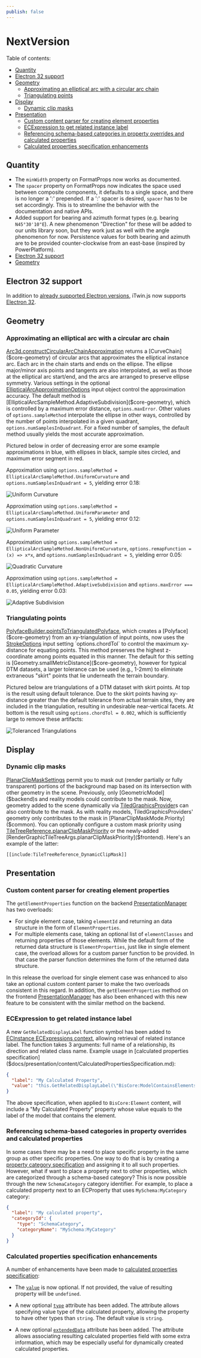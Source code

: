 ```yaml
---
publish: false
---
```


# NextVersion

Table of contents:

- [Quantity](#quantity)
- [Electron 32 support](#electron-32-support)
- [Geometry](#geometry)
  - [Approximating an elliptical arc with a circular arc chain](#approximating-an-elliptical-arc-with-a-circular-arc-chain)
  - [Triangulating points](#triangulating-points)
- [Display](#display)
  - [Dynamic clip masks](#dynamic-clip-masks)
- [Presentation](#presentation)
  - [Custom content parser for creating element properties](#custom-content-parser-for-creating-element-properties)
  - [ECExpression to get related instance label](#ecexpression-to-get-related-instance-label)
  - [Referencing schema-based categories in property overrides and calculated properties](#referencing-schema-based-categories-in-property-overrides-and-calculated-properties)
  - [Calculated properties specification enhancements](#calculated-properties-specification-enhancements)

## Quantity

- The `minWidth` property on FormatProps now works as documented.
- The `spacer` property on FormatProps now indicates the space used between composite components, it defaults to a single space, and there is no longer a ':' prepended. If a ':' spacer is desired, `spacer` has to be set accordingly. This is to streamline the behavior with the documentation and native APIs.
- Added support for bearing and azimuth format types (e.g. bearing `N45°30'10"E`). A new phenomenon "Direction" for these will be added to our units library soon, but they work just as well with the angle phenomenon for now. Persistence values for both bearing and azimuth are to be provided counter-clockwise from an east-base (inspired by PowerPlatform).
- [Electron 32 support](#electron-32-support)
- [Geometry](#geometry)

## Electron 32 support

In addition to [already supported Electron versions](../learning/SupportedPlatforms.md#electron), iTwin.js now supports [Electron 32](https://www.electronjs.org/blog/electron-32-0).

## Geometry

### Approximating an elliptical arc with a circular arc chain

[Arc3d.constructCircularArcChainApproximation]($core-geometry) returns a [CurveChain]($core-geometry) of circular arcs that approximates the elliptical instance arc. Each arc in the chain starts and ends on the ellipse. The ellipse major/minor axis points and tangents are also interpolated, as well as those at the elliptical arc start/end, and the arcs are arranged to preserve ellipse symmetry. Various settings in the optional [EllipticalArcApproximationOptions]($core-geometry) input object control the approximation accuracy. The default method is [EllipticalArcSampleMethod.AdaptiveSubdivision]($core-geometry), which is controlled by a maximum error distance, `options.maxError`. Other values of `options.sampleMethod` interpolate the ellipse in other ways, controlled by the number of points interpolated in a given quadrant, `options.numSamplesInQuadrant`. For a fixed number of samples, the default method usually yields the most accurate approximation.

Pictured below in order of decreasing error are some example approximations in blue, with ellipses in black, sample sites circled, and maximum error segment in red.

Approximation using `options.sampleMethod = EllipticalArcSampleMethod.UniformCurvature` and `options.numSamplesInQuadrant = 5`, yielding error 0.18:

![Uniform Curvature](./assets/approximate-ellipse-uniform-curvature.jpg "Uniform Curvature")

Approximation using `options.sampleMethod = EllipticalArcSampleMethod.UniformParameter` and `options.numSamplesInQuadrant = 5`, yielding error 0.12:

![Uniform Parameter](./assets/approximate-ellipse-uniform-parameter.jpg "Uniform Parameter")

Approximation using `options.sampleMethod = EllipticalArcSampleMethod.NonUniformCurvature`, `options.remapFunction = (x) => x*x`, and `options.numSamplesInQuadrant = 5`, yielding error 0.05:

![Quadratic Curvature](./assets/approximate-ellipse-quadratic-curvature.jpg "Quadratic Curvature")

Approximation using `options.sampleMethod = EllipticalArcSampleMethod.AdaptiveSubdivision` and `options.maxError === 0.05`, yielding error 0.03:

![Adaptive Subdivision](./assets/approximate-ellipse-adaptive-subdivision.jpg "Adaptive Subdivision")

### Triangulating points

[PolyfaceBuilder.pointsToTriangulatedPolyface]($core-geometry), which creates a [Polyface]($core-geometry) from an xy-triangulation of input points, now uses the [StrokeOptions]($core-geometry) input setting `options.chordTol` to control the maximum xy-distance for equating points. This method preserves the highest z-coordinate among points equated in this manner. The default for this setting is [Geometry.smallMetricDistance]($core-geometry), however for typical DTM datasets, a larger tolerance can be used (e.g., 1-2mm) to eliminate extraneous "skirt" points that lie underneath the terrain boundary.

Pictured below are triangulations of a DTM dataset with skirt points. At top is the result using default tolerance. Due to the skirt points having xy-distance greater than the default tolerance from actual terrain sites, they are included in the triangulation, resulting in undesirable near-vertical facets. At bottom is the result using `options.chordTol = 0.002`, which is sufficiently large to remove these artifacts:

![Toleranced Triangulations](./assets/triangulate-points-tolerance.jpg "Toleranced Triangulations")

## Display

### Dynamic clip masks

[PlanarClipMaskSettings]($common) permit you to mask out (render partially or fully transparent) portions of the background map based on its intersection with other geometry in the scene. Previously, only [GeometricModel]($backend)s and reality models could contribute to the mask. Now, geometry added to the scene dynamically via [TiledGraphicsProvider]($frontend)s can also contribute to the mask. As with reality models, TiledGraphicsProviders' geometry only contributes to the mask in [PlanarClipMaskMode.Priority]($common). You can optionally configure a custom mask priority using [TileTreeReference.planarClipMaskPriority]($frontend) or the newly-added [RenderGraphicTileTreeArgs.planarClipMaskPriority]($frontend). Here's an example of the latter:

```ts
[[include:TileTreeReference_DynamicClipMask]]
```

## Presentation

### Custom content parser for creating element properties

The `getElementProperties` function on the backend [PresentationManager]($presentation-backend) has two overloads:

- For single element case, taking `elementId` and returning an data structure in the form of `ElementProperties`.
- For multiple elements case, taking an optional list of `elementClasses` and returning properties of those elements. While the default form of the returned data structure is `ElementProperties`, just like in single element case, the overload allows for a custom parser function to be provided. In that case the parser function determines the form of the returned data structure.

In this release the overload for single element case was enhanced to also take an optional custom content parser to make the two overloads consistent in this regard. In addition, the `getElementProperties` method on the frontend [PresentationManager]($presentation-frontend) has also been enhanced with this new feature to be consistent with the similar method on the backend.

### ECExpression to get related instance label

A new `GetRelatedDisplayLabel` function symbol has been added to [ECInstance ECExpressions context]($docs/presentation/advanced/ECExpressions.md#ecinstance), allowing retrieval of related instance label. The function takes 3 arguments: full name of a relationship, its direction and related class name. Example usage in [calculated properties specification]($docs/presentation/content/CalculatedPropertiesSpecification.md):

```json
{
  "label": "My Calculated Property",
  "value": "this.GetRelatedDisplayLabel(\"BisCore:ModelContainsElements\", \"Backward\", \"BisCore:Model\")"
}
```

The above specification, when applied to `BisCore:Element` content, will include a "My Calculated Property" property whose value equals to the label of the model that contains the element.

### Referencing schema-based categories in property overrides and calculated properties

In some cases there may be a need to place specific property in the same group as other specific properties. One way to do that is by creating a [property category specification]($docs/presentation/content/PropertyCategorySpecification.md) and assigning it to all such properties. However, what if want to place a property next to other properties, which are categorized through a schema-based category? This is now possible through the new `SchemaCategory` category identifier. For example, to place a calculated property next to an ECProperty that uses `MySchema:MyCategory` category:

```json
{
  "label": "My calculated property",
  "categoryId": {
    "type": "SchemaCategory",
    "categoryName": "MySchema:MyCategory"
  }
}
```

### Calculated properties specification enhancements

A number of enhancements have been made to [calculated properties specification]($docs/presentation/content/CalculatedPropertiesSpecification.md):

- The [`value`]($docs/presentation/content/CalculatedPropertiesSpecification.md#attribute-value) is now optional. If not provided, the value of resulting property will be `undefined`.

- A new optional [`type`]($docs/presentation/content/CalculatedPropertiesSpecification.md#attribute-type) attribute has been added. The attribute allows specifying value type of the calculated property, allowing the property to have other types than `string`. The default value is `string`.

- A new optional [`extendedData`]($docs/presentation/content/CalculatedPropertiesSpecification.md#attribute-extendeddata) attribute has been added. The attribute allows associating resulting calculated properties field with some extra information, which may be especially useful for dynamically created calculated properties.
